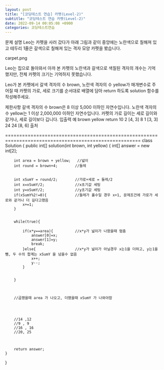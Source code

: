 ```yaml
---
layout: post
title: "[코딩테스트 연습] 카펫(Level-2)"
subtitle: "코딩테스트 연습 카펫(Level-2)"
date: 2022-09-14 00:05:08 +0900
categories: 코딩테스트연습
---
```

문제 설명
Leo는 카펫을 사러 갔다가 아래 그림과 같이 중앙에는 노란색으로 칠해져 있고 테두리 1줄은 갈색으로 칠해져 있는 격자 모양 카펫을 봤습니다.

carpet.png

Leo는 집으로 돌아와서 아까 본 카펫의 노란색과 갈색으로 색칠된 격자의 개수는 기억했지만, 전체 카펫의 크기는 기억하지 못했습니다.

Leo가 본 카펫에서 갈색 격자의 수 brown, 노란색 격자의 수 yellow가 매개변수로 주어질 때 카펫의 가로, 세로 크기를 순서대로 배열에 담아 return 하도록 solution 함수를 작성해주세요.

제한사항
갈색 격자의 수 brown은 8 이상 5,000 이하인 자연수입니다.
노란색 격자의 수 yellow는 1 이상 2,000,000 이하인 자연수입니다.
카펫의 가로 길이는 세로 길이와 같거나, 세로 길이보다 깁니다.
입출력 예
brown	yellow	return
10	2	[4, 3]
8	1	[3, 3]
24	24	[8, 6]
출처

======================================================================================================
class Solution {
    public int[] solution(int brown, int yellow) {
        int[] answer = new int[2];
        
        int area = brown + yellow;   //넓이
        int round = brown+4;        //둘레
        
        
        int xSumY = round/2;        //가로+세로 = 둘레/2
        int x=xSumY/2;              //x초기값 세팅   
        int y=xSumY/2;              //y초기값 세팅
        if(xSumY%2!=0){             //둘레가 홀수일 경우 x+1, 문제조건에 가로가 세로와 같거나 더 길다고했음
            x+=1;
        }
        
        
        while(true){
            
            if(x*y==area){          //x*y가 넓이가 나왔을때 멈춤
                answer[0]=x;
                answer[1]=y;
                break;
            }else{                  //x*y가 넓이가 아닐경우 x는1을 더하고, y는1을뺌, 두 수의 합계는 xSumY 을 넘을수 없음
                x++;
                y--;    
            }
            
            
        }
            
        
        
        //곱했을때 area 가 나오고, 더했을때 xSumY 가 나와야함
        
        
        
        
        //14 ,12
        //9 , 9
        //16 , 16
        //20, 25
        
        
        
        return answer;
    }
}
